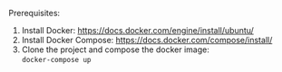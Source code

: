 Prerequisites:
1) Install Docker: https://docs.docker.com/engine/install/ubuntu/
2) Install Docker Compose: https://docs.docker.com/compose/install/
3) Clone the project and compose the docker image:\
`docker-compose up`
